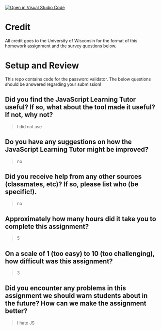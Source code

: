 [![Open in Visual Studio Code](https://classroom.github.com/assets/open-in-vscode-f059dc9a6f8d3a56e377f745f24479a46679e63a5d9fe6f495e02850cd0d8118.svg)](https://classroom.github.com/online_ide?assignment_repo_id=5511933&assignment_repo_type=AssignmentRepo)
# Credit

All credit goes to the University of Wisconsin for the format of this homework assignment and the survey questions below.

# Setup and Review

This repo contains code for the password validator. The below questions should be answered regarding your submission!

## Did you find the JavaScript Learning Tutor useful? If so, what about the tool made it useful? If not, why not?
> I did not use


## Do you have any suggestions on how the JavaScript Learning Tutor might be improved?
> no


## Did you receive help from any other sources (classmates, etc)? If so, please list who (be specific!).
> no


## Approximately how many hours did it take you to complete this assignment?
> 5


## On a scale of 1 (too easy) to 10 (too challenging), how difficult was this assignment?
> 3


## Did you encounter any problems in this assignment we should warn students about in the future? How can we make the assignment better?
> I hate JS


